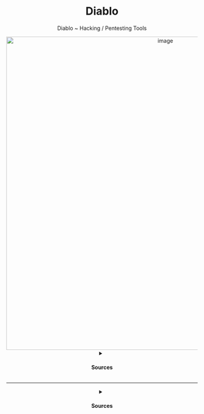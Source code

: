<div align="center">

# Diablo
Diablo ~ Hacking / Pentesting Tools

<img width="822" alt="image" src="https://user-images.githubusercontent.com/51442719/169499979-01bff027-ed81-47f9-9663-2ba13a21b2fe.png">

  </div>

<details>
  <summary align="center">
    <h4> Sources </h4>
  </summary>
  
            # 📜 Menu

            - [as] Anonymity Surfing
            - [pl] Planning
            - [sv] Scanning Vulnerability
            - [ga] Gaining Access
            - [ma] Maintaining Access
            - [ct] Covering tracks
            - [an] Analysis
            - [rp] Reporting

            ┌──[ Anlominus 👽 Diablo $~]
            └──╼

</details>

---

<details>
  <summary align="center">
    <h4> Sources </h4>
  </summary>
  

  - Tools:
    - [HacKing](https://github.com/Anlominus/HacKing)
    - [PenTest](https://github.com/Anlominus/PenTest)

  - Cheat Sheets:
    - [CheatSheets](https://github.com/Anlominus/CheatSheets)
  
  
</details>
    
